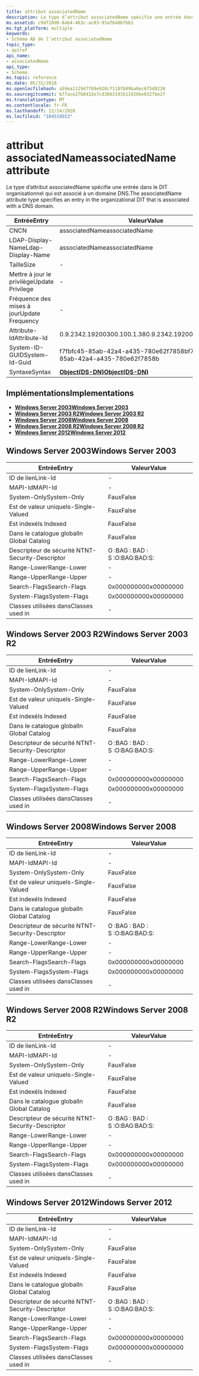 ```yaml
---
title: attribut associatedName
description: Le type d’attribut associatedName spécifie une entrée dans le DIT organisationnel qui est associé à un domaine DNS.
ms.assetid: c9df20d0-8ab4-463c-ac03-93af648bfbb1
ms.tgt_platform: multiple
keywords:
- Schéma AD de l’attribut associatedName
topic_type:
- apiref
api_name:
- associatedName
api_type:
- Schema
ms.topic: reference
ms.date: 05/31/2018
ms.openlocfilehash: a59ea112947f89e928cf118f849ba0ec6f5d8230
ms.sourcegitcommit: b77ace27b0432e7cd3863191b11926be032fbe2f
ms.translationtype: MT
ms.contentlocale: fr-FR
ms.lasthandoff: 12/14/2020
ms.locfileid: "104519553"
---
```

# <a name="associatedname-attribute"></a><span data-ttu-id="7cdb4-104">attribut associatedName</span><span class="sxs-lookup"><span data-stu-id="7cdb4-104">associatedName attribute</span></span>

<span data-ttu-id="7cdb4-105">Le type d’attribut associatedName spécifie une entrée dans le DIT organisationnel qui est associé à un domaine DNS.</span><span class="sxs-lookup"><span data-stu-id="7cdb4-105">The associatedName attribute type specifies an entry in the organizational DIT that is associated with a DNS domain.</span></span>



| <span data-ttu-id="7cdb4-106">Entrée</span><span class="sxs-lookup"><span data-stu-id="7cdb4-106">Entry</span></span> | <span data-ttu-id="7cdb4-107">Valeur</span><span class="sxs-lookup"><span data-stu-id="7cdb4-107">Value</span></span> |
|-------------------|-----------------------------------------|
| <span data-ttu-id="7cdb4-108">CN</span><span class="sxs-lookup"><span data-stu-id="7cdb4-108">CN</span></span>                | <span data-ttu-id="7cdb4-109">associatedName</span><span class="sxs-lookup"><span data-stu-id="7cdb4-109">associatedName</span></span>                          |
| <span data-ttu-id="7cdb4-110">LDAP-Display-Name</span><span class="sxs-lookup"><span data-stu-id="7cdb4-110">Ldap-Display-Name</span></span> | <span data-ttu-id="7cdb4-111">associatedName</span><span class="sxs-lookup"><span data-stu-id="7cdb4-111">associatedName</span></span>                          |
| <span data-ttu-id="7cdb4-112">Taille</span><span class="sxs-lookup"><span data-stu-id="7cdb4-112">Size</span></span>              | \-                                      |
| <span data-ttu-id="7cdb4-113">Mettre à jour le privilège</span><span class="sxs-lookup"><span data-stu-id="7cdb4-113">Update Privilege</span></span>  | \-                                      |
| <span data-ttu-id="7cdb4-114">Fréquence des mises à jour</span><span class="sxs-lookup"><span data-stu-id="7cdb4-114">Update Frequency</span></span>  | \-                                      |
| <span data-ttu-id="7cdb4-115">Attribute-Id</span><span class="sxs-lookup"><span data-stu-id="7cdb4-115">Attribute-Id</span></span>      | <span data-ttu-id="7cdb4-116">0.9.2342.19200300.100.1.38</span><span class="sxs-lookup"><span data-stu-id="7cdb4-116">0.9.2342.19200300.100.1.38</span></span>              |
| <span data-ttu-id="7cdb4-117">System-ID-GUID</span><span class="sxs-lookup"><span data-stu-id="7cdb4-117">System-Id-Guid</span></span>    | <span data-ttu-id="7cdb4-118">f7fbfc45-85ab-42a4-a435-780e62f7858b</span><span class="sxs-lookup"><span data-stu-id="7cdb4-118">f7fbfc45-85ab-42a4-a435-780e62f7858b</span></span>    |
| <span data-ttu-id="7cdb4-119">Syntaxe</span><span class="sxs-lookup"><span data-stu-id="7cdb4-119">Syntax</span></span>            | [<span data-ttu-id="7cdb4-120">**Object(DS-DN)**</span><span class="sxs-lookup"><span data-stu-id="7cdb4-120">**Object(DS-DN)**</span></span>](s-object-ds-dn.md) |



## <a name="implementations"></a><span data-ttu-id="7cdb4-121">Implémentations</span><span class="sxs-lookup"><span data-stu-id="7cdb4-121">Implementations</span></span>

-   [<span data-ttu-id="7cdb4-122">**Windows Server 2003**</span><span class="sxs-lookup"><span data-stu-id="7cdb4-122">**Windows Server 2003**</span></span>](#windows-server-2003)
-   [<span data-ttu-id="7cdb4-123">**Windows Server 2003 R2**</span><span class="sxs-lookup"><span data-stu-id="7cdb4-123">**Windows Server 2003 R2**</span></span>](#windows-server-2003-r2)
-   [<span data-ttu-id="7cdb4-124">**Windows Server 2008**</span><span class="sxs-lookup"><span data-stu-id="7cdb4-124">**Windows Server 2008**</span></span>](#windows-server-2008)
-   [<span data-ttu-id="7cdb4-125">**Windows Server 2008 R2**</span><span class="sxs-lookup"><span data-stu-id="7cdb4-125">**Windows Server 2008 R2**</span></span>](#windows-server-2008-r2)
-   [<span data-ttu-id="7cdb4-126">**Windows Server 2012**</span><span class="sxs-lookup"><span data-stu-id="7cdb4-126">**Windows Server 2012**</span></span>](#windows-server-2012)

## <a name="windows-server-2003"></a><span data-ttu-id="7cdb4-127">Windows Server 2003</span><span class="sxs-lookup"><span data-stu-id="7cdb4-127">Windows Server 2003</span></span>



| <span data-ttu-id="7cdb4-128">Entrée</span><span class="sxs-lookup"><span data-stu-id="7cdb4-128">Entry</span></span> | <span data-ttu-id="7cdb4-129">Valeur</span><span class="sxs-lookup"><span data-stu-id="7cdb4-129">Value</span></span> |
|------------------------|--------------|
| <span data-ttu-id="7cdb4-130">ID de lien</span><span class="sxs-lookup"><span data-stu-id="7cdb4-130">Link-Id</span></span>                | \-           |
| <span data-ttu-id="7cdb4-131">MAPI-Id</span><span class="sxs-lookup"><span data-stu-id="7cdb4-131">MAPI-Id</span></span>                | \-           |
| <span data-ttu-id="7cdb4-132">System-Only</span><span class="sxs-lookup"><span data-stu-id="7cdb4-132">System-Only</span></span>            | <span data-ttu-id="7cdb4-133">Faux</span><span class="sxs-lookup"><span data-stu-id="7cdb4-133">False</span></span>        |
| <span data-ttu-id="7cdb4-134">Est de valeur unique</span><span class="sxs-lookup"><span data-stu-id="7cdb4-134">Is-Single-Valued</span></span>       | <span data-ttu-id="7cdb4-135">Faux</span><span class="sxs-lookup"><span data-stu-id="7cdb4-135">False</span></span>        |
| <span data-ttu-id="7cdb4-136">Est indexé</span><span class="sxs-lookup"><span data-stu-id="7cdb4-136">Is Indexed</span></span>             | <span data-ttu-id="7cdb4-137">Faux</span><span class="sxs-lookup"><span data-stu-id="7cdb4-137">False</span></span>        |
| <span data-ttu-id="7cdb4-138">Dans le catalogue global</span><span class="sxs-lookup"><span data-stu-id="7cdb4-138">In Global Catalog</span></span>      | <span data-ttu-id="7cdb4-139">Faux</span><span class="sxs-lookup"><span data-stu-id="7cdb4-139">False</span></span>        |
| <span data-ttu-id="7cdb4-140">Descripteur de sécurité NT</span><span class="sxs-lookup"><span data-stu-id="7cdb4-140">NT-Security-Descriptor</span></span> | <span data-ttu-id="7cdb4-141">O :BAG : BAD : S :</span><span class="sxs-lookup"><span data-stu-id="7cdb4-141">O:BAG:BAD:S:</span></span> |
| <span data-ttu-id="7cdb4-142">Range-Lower</span><span class="sxs-lookup"><span data-stu-id="7cdb4-142">Range-Lower</span></span>            | \-           |
| <span data-ttu-id="7cdb4-143">Range-Upper</span><span class="sxs-lookup"><span data-stu-id="7cdb4-143">Range-Upper</span></span>            | \-           |
| <span data-ttu-id="7cdb4-144">Search-Flags</span><span class="sxs-lookup"><span data-stu-id="7cdb4-144">Search-Flags</span></span>           | <span data-ttu-id="7cdb4-145">0x00000000</span><span class="sxs-lookup"><span data-stu-id="7cdb4-145">0x00000000</span></span>   |
| <span data-ttu-id="7cdb4-146">System-Flags</span><span class="sxs-lookup"><span data-stu-id="7cdb4-146">System-Flags</span></span>           | <span data-ttu-id="7cdb4-147">0x00000000</span><span class="sxs-lookup"><span data-stu-id="7cdb4-147">0x00000000</span></span>   |
| <span data-ttu-id="7cdb4-148">Classes utilisées dans</span><span class="sxs-lookup"><span data-stu-id="7cdb4-148">Classes used in</span></span>        | \-           |



## <a name="windows-server-2003-r2"></a><span data-ttu-id="7cdb4-149">Windows Server 2003 R2</span><span class="sxs-lookup"><span data-stu-id="7cdb4-149">Windows Server 2003 R2</span></span>



| <span data-ttu-id="7cdb4-150">Entrée</span><span class="sxs-lookup"><span data-stu-id="7cdb4-150">Entry</span></span> | <span data-ttu-id="7cdb4-151">Valeur</span><span class="sxs-lookup"><span data-stu-id="7cdb4-151">Value</span></span> |
|------------------------|--------------|
| <span data-ttu-id="7cdb4-152">ID de lien</span><span class="sxs-lookup"><span data-stu-id="7cdb4-152">Link-Id</span></span>                | \-           |
| <span data-ttu-id="7cdb4-153">MAPI-Id</span><span class="sxs-lookup"><span data-stu-id="7cdb4-153">MAPI-Id</span></span>                | \-           |
| <span data-ttu-id="7cdb4-154">System-Only</span><span class="sxs-lookup"><span data-stu-id="7cdb4-154">System-Only</span></span>            | <span data-ttu-id="7cdb4-155">Faux</span><span class="sxs-lookup"><span data-stu-id="7cdb4-155">False</span></span>        |
| <span data-ttu-id="7cdb4-156">Est de valeur unique</span><span class="sxs-lookup"><span data-stu-id="7cdb4-156">Is-Single-Valued</span></span>       | <span data-ttu-id="7cdb4-157">Faux</span><span class="sxs-lookup"><span data-stu-id="7cdb4-157">False</span></span>        |
| <span data-ttu-id="7cdb4-158">Est indexé</span><span class="sxs-lookup"><span data-stu-id="7cdb4-158">Is Indexed</span></span>             | <span data-ttu-id="7cdb4-159">Faux</span><span class="sxs-lookup"><span data-stu-id="7cdb4-159">False</span></span>        |
| <span data-ttu-id="7cdb4-160">Dans le catalogue global</span><span class="sxs-lookup"><span data-stu-id="7cdb4-160">In Global Catalog</span></span>      | <span data-ttu-id="7cdb4-161">Faux</span><span class="sxs-lookup"><span data-stu-id="7cdb4-161">False</span></span>        |
| <span data-ttu-id="7cdb4-162">Descripteur de sécurité NT</span><span class="sxs-lookup"><span data-stu-id="7cdb4-162">NT-Security-Descriptor</span></span> | <span data-ttu-id="7cdb4-163">O :BAG : BAD : S :</span><span class="sxs-lookup"><span data-stu-id="7cdb4-163">O:BAG:BAD:S:</span></span> |
| <span data-ttu-id="7cdb4-164">Range-Lower</span><span class="sxs-lookup"><span data-stu-id="7cdb4-164">Range-Lower</span></span>            | \-           |
| <span data-ttu-id="7cdb4-165">Range-Upper</span><span class="sxs-lookup"><span data-stu-id="7cdb4-165">Range-Upper</span></span>            | \-           |
| <span data-ttu-id="7cdb4-166">Search-Flags</span><span class="sxs-lookup"><span data-stu-id="7cdb4-166">Search-Flags</span></span>           | <span data-ttu-id="7cdb4-167">0x00000000</span><span class="sxs-lookup"><span data-stu-id="7cdb4-167">0x00000000</span></span>   |
| <span data-ttu-id="7cdb4-168">System-Flags</span><span class="sxs-lookup"><span data-stu-id="7cdb4-168">System-Flags</span></span>           | <span data-ttu-id="7cdb4-169">0x00000000</span><span class="sxs-lookup"><span data-stu-id="7cdb4-169">0x00000000</span></span>   |
| <span data-ttu-id="7cdb4-170">Classes utilisées dans</span><span class="sxs-lookup"><span data-stu-id="7cdb4-170">Classes used in</span></span>        | \-           |



## <a name="windows-server-2008"></a><span data-ttu-id="7cdb4-171">Windows Server 2008</span><span class="sxs-lookup"><span data-stu-id="7cdb4-171">Windows Server 2008</span></span>



| <span data-ttu-id="7cdb4-172">Entrée</span><span class="sxs-lookup"><span data-stu-id="7cdb4-172">Entry</span></span> | <span data-ttu-id="7cdb4-173">Valeur</span><span class="sxs-lookup"><span data-stu-id="7cdb4-173">Value</span></span> |
|------------------------|--------------|
| <span data-ttu-id="7cdb4-174">ID de lien</span><span class="sxs-lookup"><span data-stu-id="7cdb4-174">Link-Id</span></span>                | \-           |
| <span data-ttu-id="7cdb4-175">MAPI-Id</span><span class="sxs-lookup"><span data-stu-id="7cdb4-175">MAPI-Id</span></span>                | \-           |
| <span data-ttu-id="7cdb4-176">System-Only</span><span class="sxs-lookup"><span data-stu-id="7cdb4-176">System-Only</span></span>            | <span data-ttu-id="7cdb4-177">Faux</span><span class="sxs-lookup"><span data-stu-id="7cdb4-177">False</span></span>        |
| <span data-ttu-id="7cdb4-178">Est de valeur unique</span><span class="sxs-lookup"><span data-stu-id="7cdb4-178">Is-Single-Valued</span></span>       | <span data-ttu-id="7cdb4-179">Faux</span><span class="sxs-lookup"><span data-stu-id="7cdb4-179">False</span></span>        |
| <span data-ttu-id="7cdb4-180">Est indexé</span><span class="sxs-lookup"><span data-stu-id="7cdb4-180">Is Indexed</span></span>             | <span data-ttu-id="7cdb4-181">Faux</span><span class="sxs-lookup"><span data-stu-id="7cdb4-181">False</span></span>        |
| <span data-ttu-id="7cdb4-182">Dans le catalogue global</span><span class="sxs-lookup"><span data-stu-id="7cdb4-182">In Global Catalog</span></span>      | <span data-ttu-id="7cdb4-183">Faux</span><span class="sxs-lookup"><span data-stu-id="7cdb4-183">False</span></span>        |
| <span data-ttu-id="7cdb4-184">Descripteur de sécurité NT</span><span class="sxs-lookup"><span data-stu-id="7cdb4-184">NT-Security-Descriptor</span></span> | <span data-ttu-id="7cdb4-185">O :BAG : BAD : S :</span><span class="sxs-lookup"><span data-stu-id="7cdb4-185">O:BAG:BAD:S:</span></span> |
| <span data-ttu-id="7cdb4-186">Range-Lower</span><span class="sxs-lookup"><span data-stu-id="7cdb4-186">Range-Lower</span></span>            | \-           |
| <span data-ttu-id="7cdb4-187">Range-Upper</span><span class="sxs-lookup"><span data-stu-id="7cdb4-187">Range-Upper</span></span>            | \-           |
| <span data-ttu-id="7cdb4-188">Search-Flags</span><span class="sxs-lookup"><span data-stu-id="7cdb4-188">Search-Flags</span></span>           | <span data-ttu-id="7cdb4-189">0x00000000</span><span class="sxs-lookup"><span data-stu-id="7cdb4-189">0x00000000</span></span>   |
| <span data-ttu-id="7cdb4-190">System-Flags</span><span class="sxs-lookup"><span data-stu-id="7cdb4-190">System-Flags</span></span>           | <span data-ttu-id="7cdb4-191">0x00000000</span><span class="sxs-lookup"><span data-stu-id="7cdb4-191">0x00000000</span></span>   |
| <span data-ttu-id="7cdb4-192">Classes utilisées dans</span><span class="sxs-lookup"><span data-stu-id="7cdb4-192">Classes used in</span></span>        | \-           |



## <a name="windows-server-2008-r2"></a><span data-ttu-id="7cdb4-193">Windows Server 2008 R2</span><span class="sxs-lookup"><span data-stu-id="7cdb4-193">Windows Server 2008 R2</span></span>



| <span data-ttu-id="7cdb4-194">Entrée</span><span class="sxs-lookup"><span data-stu-id="7cdb4-194">Entry</span></span> | <span data-ttu-id="7cdb4-195">Valeur</span><span class="sxs-lookup"><span data-stu-id="7cdb4-195">Value</span></span> |
|------------------------|--------------|
| <span data-ttu-id="7cdb4-196">ID de lien</span><span class="sxs-lookup"><span data-stu-id="7cdb4-196">Link-Id</span></span>                | \-           |
| <span data-ttu-id="7cdb4-197">MAPI-Id</span><span class="sxs-lookup"><span data-stu-id="7cdb4-197">MAPI-Id</span></span>                | \-           |
| <span data-ttu-id="7cdb4-198">System-Only</span><span class="sxs-lookup"><span data-stu-id="7cdb4-198">System-Only</span></span>            | <span data-ttu-id="7cdb4-199">Faux</span><span class="sxs-lookup"><span data-stu-id="7cdb4-199">False</span></span>        |
| <span data-ttu-id="7cdb4-200">Est de valeur unique</span><span class="sxs-lookup"><span data-stu-id="7cdb4-200">Is-Single-Valued</span></span>       | <span data-ttu-id="7cdb4-201">Faux</span><span class="sxs-lookup"><span data-stu-id="7cdb4-201">False</span></span>        |
| <span data-ttu-id="7cdb4-202">Est indexé</span><span class="sxs-lookup"><span data-stu-id="7cdb4-202">Is Indexed</span></span>             | <span data-ttu-id="7cdb4-203">Faux</span><span class="sxs-lookup"><span data-stu-id="7cdb4-203">False</span></span>        |
| <span data-ttu-id="7cdb4-204">Dans le catalogue global</span><span class="sxs-lookup"><span data-stu-id="7cdb4-204">In Global Catalog</span></span>      | <span data-ttu-id="7cdb4-205">Faux</span><span class="sxs-lookup"><span data-stu-id="7cdb4-205">False</span></span>        |
| <span data-ttu-id="7cdb4-206">Descripteur de sécurité NT</span><span class="sxs-lookup"><span data-stu-id="7cdb4-206">NT-Security-Descriptor</span></span> | <span data-ttu-id="7cdb4-207">O :BAG : BAD : S :</span><span class="sxs-lookup"><span data-stu-id="7cdb4-207">O:BAG:BAD:S:</span></span> |
| <span data-ttu-id="7cdb4-208">Range-Lower</span><span class="sxs-lookup"><span data-stu-id="7cdb4-208">Range-Lower</span></span>            | \-           |
| <span data-ttu-id="7cdb4-209">Range-Upper</span><span class="sxs-lookup"><span data-stu-id="7cdb4-209">Range-Upper</span></span>            | \-           |
| <span data-ttu-id="7cdb4-210">Search-Flags</span><span class="sxs-lookup"><span data-stu-id="7cdb4-210">Search-Flags</span></span>           | <span data-ttu-id="7cdb4-211">0x00000000</span><span class="sxs-lookup"><span data-stu-id="7cdb4-211">0x00000000</span></span>   |
| <span data-ttu-id="7cdb4-212">System-Flags</span><span class="sxs-lookup"><span data-stu-id="7cdb4-212">System-Flags</span></span>           | <span data-ttu-id="7cdb4-213">0x00000000</span><span class="sxs-lookup"><span data-stu-id="7cdb4-213">0x00000000</span></span>   |
| <span data-ttu-id="7cdb4-214">Classes utilisées dans</span><span class="sxs-lookup"><span data-stu-id="7cdb4-214">Classes used in</span></span>        | \-           |



## <a name="windows-server-2012"></a><span data-ttu-id="7cdb4-215">Windows Server 2012</span><span class="sxs-lookup"><span data-stu-id="7cdb4-215">Windows Server 2012</span></span>



| <span data-ttu-id="7cdb4-216">Entrée</span><span class="sxs-lookup"><span data-stu-id="7cdb4-216">Entry</span></span> | <span data-ttu-id="7cdb4-217">Valeur</span><span class="sxs-lookup"><span data-stu-id="7cdb4-217">Value</span></span> |
|------------------------|--------------|
| <span data-ttu-id="7cdb4-218">ID de lien</span><span class="sxs-lookup"><span data-stu-id="7cdb4-218">Link-Id</span></span>                | \-           |
| <span data-ttu-id="7cdb4-219">MAPI-Id</span><span class="sxs-lookup"><span data-stu-id="7cdb4-219">MAPI-Id</span></span>                | \-           |
| <span data-ttu-id="7cdb4-220">System-Only</span><span class="sxs-lookup"><span data-stu-id="7cdb4-220">System-Only</span></span>            | <span data-ttu-id="7cdb4-221">Faux</span><span class="sxs-lookup"><span data-stu-id="7cdb4-221">False</span></span>        |
| <span data-ttu-id="7cdb4-222">Est de valeur unique</span><span class="sxs-lookup"><span data-stu-id="7cdb4-222">Is-Single-Valued</span></span>       | <span data-ttu-id="7cdb4-223">Faux</span><span class="sxs-lookup"><span data-stu-id="7cdb4-223">False</span></span>        |
| <span data-ttu-id="7cdb4-224">Est indexé</span><span class="sxs-lookup"><span data-stu-id="7cdb4-224">Is Indexed</span></span>             | <span data-ttu-id="7cdb4-225">Faux</span><span class="sxs-lookup"><span data-stu-id="7cdb4-225">False</span></span>        |
| <span data-ttu-id="7cdb4-226">Dans le catalogue global</span><span class="sxs-lookup"><span data-stu-id="7cdb4-226">In Global Catalog</span></span>      | <span data-ttu-id="7cdb4-227">Faux</span><span class="sxs-lookup"><span data-stu-id="7cdb4-227">False</span></span>        |
| <span data-ttu-id="7cdb4-228">Descripteur de sécurité NT</span><span class="sxs-lookup"><span data-stu-id="7cdb4-228">NT-Security-Descriptor</span></span> | <span data-ttu-id="7cdb4-229">O :BAG : BAD : S :</span><span class="sxs-lookup"><span data-stu-id="7cdb4-229">O:BAG:BAD:S:</span></span> |
| <span data-ttu-id="7cdb4-230">Range-Lower</span><span class="sxs-lookup"><span data-stu-id="7cdb4-230">Range-Lower</span></span>            | \-           |
| <span data-ttu-id="7cdb4-231">Range-Upper</span><span class="sxs-lookup"><span data-stu-id="7cdb4-231">Range-Upper</span></span>            | \-           |
| <span data-ttu-id="7cdb4-232">Search-Flags</span><span class="sxs-lookup"><span data-stu-id="7cdb4-232">Search-Flags</span></span>           | <span data-ttu-id="7cdb4-233">0x00000000</span><span class="sxs-lookup"><span data-stu-id="7cdb4-233">0x00000000</span></span>   |
| <span data-ttu-id="7cdb4-234">System-Flags</span><span class="sxs-lookup"><span data-stu-id="7cdb4-234">System-Flags</span></span>           | <span data-ttu-id="7cdb4-235">0x00000000</span><span class="sxs-lookup"><span data-stu-id="7cdb4-235">0x00000000</span></span>   |
| <span data-ttu-id="7cdb4-236">Classes utilisées dans</span><span class="sxs-lookup"><span data-stu-id="7cdb4-236">Classes used in</span></span>        | \-           |



 

 




